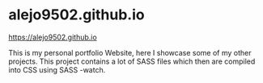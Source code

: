 # alejo9502.github.io

https://alejo9502.github.io


This is my personal portfolio Website, here I showcase some of my other projects. 
This project contains a lot of SASS files which then are compiled into CSS using SASS -watch.
